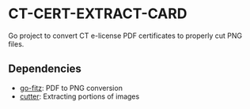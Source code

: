 # CT-CERT-EXTRACT-CARD

Go project to convert CT e-license PDF certificates to properly cut PNG files.

## Dependencies

* [go-fitz](https://github.com/gen2brain/go-fitz): PDF to PNG conversion
* [cutter](https://github.com/oliamb/cutter): Extracting portions of images

